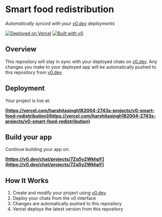 # Smart food redistribution

*Automatically synced with your [v0.dev](https://v0.dev) deployments*

[![Deployed on Vercel](https://img.shields.io/badge/Deployed%20on-Vercel-black?style=for-the-badge&logo=vercel)](https://vercel.com/harshitasingh182004-2743s-projects/v0-smart-food-redistribution)
[![Built with v0](https://img.shields.io/badge/Built%20with-v0.dev-black?style=for-the-badge)](https://v0.dev/chat/projects/7Zq5y2WkhpY)

## Overview

This repository will stay in sync with your deployed chats on [v0.dev](https://v0.dev).
Any changes you make to your deployed app will be automatically pushed to this repository from [v0.dev](https://v0.dev).

## Deployment

Your project is live at:

**[https://vercel.com/harshitasingh182004-2743s-projects/v0-smart-food-redistribution](https://vercel.com/harshitasingh182004-2743s-projects/v0-smart-food-redistribution)**

## Build your app

Continue building your app on:

**[https://v0.dev/chat/projects/7Zq5y2WkhpY](https://v0.dev/chat/projects/7Zq5y2WkhpY)**

## How It Works

1. Create and modify your project using [v0.dev](https://v0.dev)
2. Deploy your chats from the v0 interface
3. Changes are automatically pushed to this repository
4. Vercel deploys the latest version from this repository
